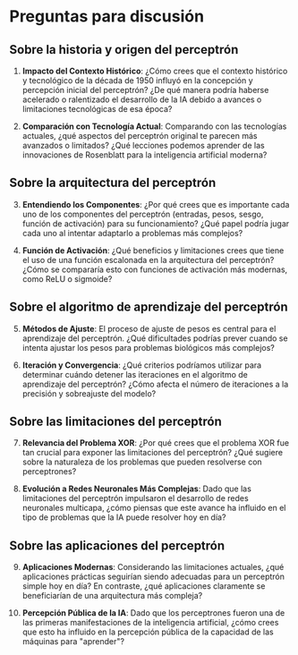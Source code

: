 # Preguntas para discusión

## Sobre la historia y origen del perceptrón

1. **Impacto del Contexto Histórico**: ¿Cómo crees que el contexto histórico y tecnológico de la década de 1950 influyó en la concepción y percepción inicial del perceptrón? ¿De qué manera podría haberse acelerado o ralentizado el desarrollo de la IA debido a avances o limitaciones tecnológicas de esa época?

2. **Comparación con Tecnología Actual**: Comparando con las tecnologías actuales, ¿qué aspectos del perceptrón original te parecen más avanzados o limitados? ¿Qué lecciones podemos aprender de las innovaciones de Rosenblatt para la inteligencia artificial moderna?

## Sobre la arquitectura del perceptrón

3. **Entendiendo los Componentes**: ¿Por qué crees que es importante cada uno de los componentes del perceptrón (entradas, pesos, sesgo, función de activación) para su funcionamiento? ¿Qué papel podría jugar cada uno al intentar adaptarlo a problemas más complejos?

4. **Función de Activación**: ¿Qué beneficios y limitaciones crees que tiene el uso de una función escalonada en la arquitectura del perceptrón? ¿Cómo se compararía esto con funciones de activación más modernas, como ReLU o sigmoide?

## Sobre el algoritmo de aprendizaje del perceptrón

5. **Métodos de Ajuste**: El proceso de ajuste de pesos es central para el aprendizaje del perceptrón. ¿Qué dificultades podrías prever cuando se intenta ajustar los pesos para problemas biológicos más complejos?

6. **Iteración y Convergencia**: ¿Qué criterios podríamos utilizar para determinar cuándo detener las iteraciones en el algoritmo de aprendizaje del perceptrón? ¿Cómo afecta el número de iteraciones a la precisión y sobreajuste del modelo?

## Sobre las limitaciones del perceptrón

7. **Relevancia del Problema XOR**: ¿Por qué crees que el problema XOR fue tan crucial para exponer las limitaciones del perceptrón? ¿Qué sugiere sobre la naturaleza de los problemas que pueden resolverse con perceptrones?

8. **Evolución a Redes Neuronales Más Complejas**: Dado que las limitaciones del perceptrón impulsaron el desarrollo de redes neuronales multicapa, ¿cómo piensas que este avance ha influido en el tipo de problemas que la IA puede resolver hoy en día?

## Sobre las aplicaciones del perceptrón

9. **Aplicaciones Modernas**: Considerando las limitaciones actuales, ¿qué aplicaciones prácticas seguirían siendo adecuadas para un perceptrón simple hoy en día? En contraste, ¿qué aplicaciones claramente se beneficiarían de una arquitectura más compleja?

10. **Percepción Pública de la IA**: Dado que los perceptrones fueron una de las primeras manifestaciones de la inteligencia artificial, ¿cómo crees que esto ha influido en la percepción pública de la capacidad de las máquinas para "aprender"?